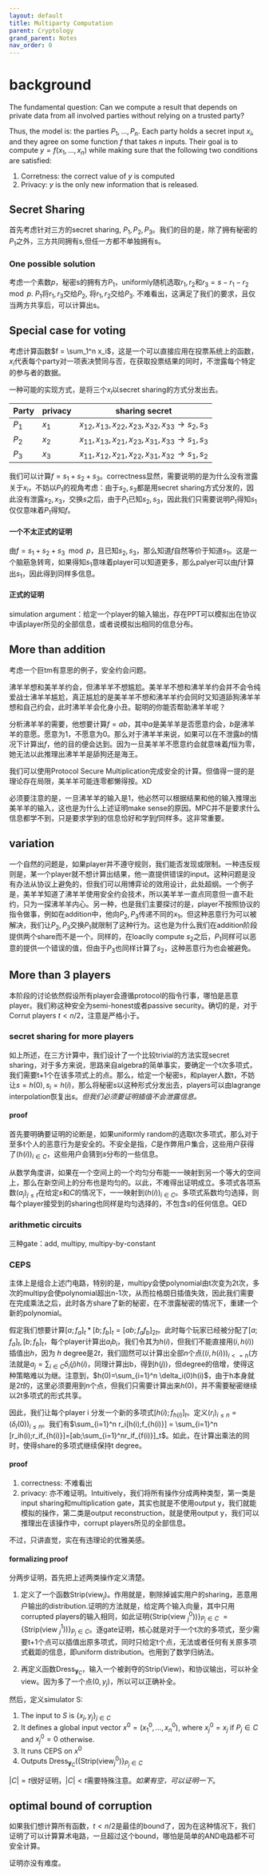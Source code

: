```yaml
---
layout: default
title: Multiparty Computation
parent: Cryptology
grand_parent: Notes
nav_order: 0
---
```

# background
The fundamental question: Can we compute a result that depends on private data from all involved parties without relying on a trusted party?

Thus, the model is: the parties $P_1, ..., P_n$. Each party holds a secret input $x_i$, and they agree on some function $f$ that takes $n$ inputs. Their goal is to compute $y = f(x_1,...,x_n)$ while making sure that the following two conditions are satisfied:
1. Corretness: the correct value of $y$ is computed
2. Privacy: $y$ is the only new information that is released.

## Secret Sharing
首先考虑针对三方的secret sharing, $P_1, P_2, P_3$。我们的目的是，除了拥有秘密的$P_1$之外，三方共同拥有s,但任一方都不单独拥有s。 

### One possible solution
考虑一个素数$p$，秘密s的拥有方$P_1$，uniformly随机选取$r_1,r_2$和$r_3 = s - r_1 - r_2 \mod p$. $P_1$将$r_1, r_3$交给$P_2$, 将$r_1, r_2$交给$P_3$. 不难看出，这满足了我们的要求，且仅当两方共享后，可以计算出s。

## Special case for voting
考虑计算函数$f = \sum_1^n x_i$，这是一个可以直接应用在投票系统上的函数，$x_i$代表每个party对一项表决赞同与否，在获取投票结果的同时，不泄露每个特定的参与者的数据。

一种可能的实现方式，是将三个$x_i$以secret sharing的方式分发出去。

| Party | privacy | sharing secret |
| ---- | ---- | ---- |
| $P_1$ | $x_1$ | $x_{12},x_{13},x_{22},x_{23},x_{32},x_{33} \rightarrow s_2,s_3$ |
| $P_2$ | $x_2$ | $x_{11},x_{13},x_{21},x_{23}, x_{31}, x_{33} \rightarrow s_1,s_3$ |
| $P_3$ | $x_3$ | $x_{11},x_{12},x_{21},x_{22},x_{31},x_{32} \rightarrow s_1, s_2$|

我们可以计算$f = s_1 + s_2 + s_3$。correctness显然，需要说明的是为什么没有泄露关于$x_i$，不妨以$P_1$的视角考虑：由于$s_2,s_3$都是用secret sharing方式分发的，因此没有泄露$x_2,x_3$，交换$s$之后，由于$P_1$已知$s_2,s_3$，因此我们只需要说明$P_1$得知$s_1$仅仅意味着$P_1$得知$f$。

#### 一个不太正式的证明

由$f = s_1 + s_2 + s_3 \mod p$，且已知$s_2, s_3$，那么知道$f$自然等价于知道$s_1$。这是一个脑筋急转弯，如果得知$s_1$意味着player可以知道更多，那么palyer可以由$f$计算出$s_1$，因此得到同样多信息。

#### 正式的证明

simulation argument：给定一个player的输入输出，存在PPT可以模拟出在协议中该player所见的全部信息，或者说模拟出相同的信息分布。

## More than addition

考虑一个巨tm有意思的例子，安全约会问题。

沸羊羊想和美羊羊约会，但沸羊羊不想尴尬。美羊羊不想和沸羊羊约会并不会令纯爱战士沸羊羊尴尬，真正尴尬的是美羊羊不想和沸羊羊约会同时又知道舔狗沸羊羊想和自己约会，此时沸羊羊会化身小丑。聪明的你能否帮助沸羊羊呢？

分析沸羊羊的需要，他想要计算$f = ab$，其中$a$是美羊羊是否愿意约会，$b$是沸羊羊的意愿。愿意为1，不愿意为0。那么对于沸羊羊来说，如果可以在不泄露$b$的情况下计算出$f$，他的目的便会达到。因为一旦美羊羊不愿意约会就意味着$f$恒为零，她无法以此推理出沸羊羊是舔狗还是海王。

我们可以使用Protocol Secure Multiplication完成安全的计算。但值得一提的是理论存在局限，美羊羊可能连零都懒得按。XD

必须要注意的是，一旦沸羊羊的输入是1，他必然可以根据结果和他的输入推理出美羊羊的输入，这也是为什么上述证明make sense的原因。MPC并不是要求什么信息都学不到，只是要求学到的信息恰好和学到$f$同样多。这非常重要。

## variation

一个自然的问题是，如果player并不遵守规则，我们能否发现或限制。一种违反规则是，某一个player就不想计算出结果，他一直提供错误的input。这种问题是没有办法从协议上避免的，但我们可以用博弈论的效用设计，此处超纲。一个例子是，美羊羊知道了沸羊羊使用安全约会技术，所以美羊羊一直点同意但一直不赴约，只为一探沸羊羊内心。另一种，也是我们主要探讨的是，player不按照协议的指令做事，例如在addition中，他向$P_2, P_3$传递不同的$x_1$。但这种恶意行为可以被解决，我们让$P_2, P_3$交换$P_1$就限制了这种行为。这也是为什么我们在addition阶段提供两个share而不是一个。同样的，在loaclly compute $s_2$之后，$P_1$同样可以恶意的提供一个错误的值，但由于$P_3$也同样计算了$s_2$，这种恶意行为也会被避免。

## More than 3 players

本阶段的讨论依然假设所有player会遵循protocol的指令行事，哪怕是恶意player。我们称这种安全为semi-honest或者passive security。确切的是，对于Corrut players $t < n/2$，注意是严格小于。

### secret sharing for more players

如上所述，在三方计算中，我们设计了一个比较trivial的方法实现secret sharing，对于多方来说，思路来自algebra的简单事实，要确定一个t次多项式，我们需要t+1个在该多项式上的点。那么，给定一个秘密s，和player人数t，不妨让$s = h(0), s_i = h(i)$，那么将秘密$s$以这种形式分发出去，players可以由lagrange interpolation恢复出$s$。*但我们必须要证明插值不会泄露信息。*

#### proof

首先要明确要证明的论断是，如果uniformly random的选取t次多项式，那么对于至多t个人的恶意行为是安全的。不安全是指，$C$是作弊用户集合，这些用户获得了$(h(i))_{i \in C}$，这些用户会猜到$s$分布的一些信息。

从数学角度讲，如果在一个空间上的一个均匀分布能一一映射到另一个等大的空间上，那么在新空间上的分布也是均匀的。以此，不难得出证明成立。多项式各项系数$(a_j)_{j\leq t}$在给定$s$和$C$的情况下，一一映射到$(h(i))_{i \in C}$。多项式系数均匀选择，则每个player接受到的sharing也同样是均匀选择的，不包含$s$的任何信息。QED

### arithmetic circuits

三种gate：add, multipy, multipy-by-constant

### CEPS

主体上是组合上述门电路，特别的是，multipy会使polynomial由t次变为2t次，多次的multipy会使polynomial超出n-1次，从而拉格朗日插值失效，因此我们需要在完成乘法之后，此时各方share了新的秘密，在不泄露秘密的情况下，重建一个新的polynomial。

假定我们想要计算$[a;f_a]_t * [b;f_b]_t = [ab;f_af_b]_{2t}$。此时每个玩家已经被分配了$[a;f_a]_t, [b;f_b]_t$，每个player计算出$a_{i}b_{i}$，我们令其为$h(i)$，但我们不能直接用$(i,h(i))$插值出$h$，因为 $h$ degree是$2t$，我们固然可以计算出全部$n$个点$((i,h(i)))_{i<=n}$(方法就是$a_j = \sum_{i \in C} \delta_i(j)h(i)$，同理计算出b，得到$h(j)$)，但degree的倍增，使得这种策略难以为继。注意到，$h(0)=\sum_{i=1}^n \delta_i(0)h(i)$，由于h本身就是$2t$的，这里必须要用到n个点，但我们只需要计算出来$h(0)$，并不需要秘密继续以2t多项式的形式共享。

因此，我们让每个player i 分发一个新的多项式$[h(i);f_{h(i)}]_t$。定义$(r_i)_{i \leq n} = (\delta_i(0))_{i \leq n}$。我们有$\sum_{i=1}^n r_i[h(i);f_{h(i)}] = \sum_{i=1}^n [r_ih(i);r_if_{h(i)}]=[ab;\sum_{i=1}^nr_if_{f(i)}]_t$。如此，在计算出乘法的同时，使得share的多项式继续保持t degree。

#### proof

1. correctness: 不难看出
2. privacy: 亦不难证明。Intuitively，我们将所有操作分成两种类型，第一类是input sharing和multiplication gate，其实也就是不使用output y，我们就能模拟的操作，第二类是output reconstruction，就是使用output y，我们可以推理出在该操作中，corrupt players所见的全部信息。

不过，只讲直觉，实在有违理论的优雅美感。

#### formalizing proof

分两步证明，首先把上述两类操作定义清楚。

1. 定义了一个函数$\text{Strip(view}_j\text{)}$。作用就是，剔除掉诚实用户的sharing，恶意用户输出的distribution.证明的方法就是，给定两个输入向量，其中只用corrupted players的输入相同，如此证明$\{\text{Strip(view}$ $_{j}^{0}\text{))}\}_{P_j \in C}$ $=\{\text{Strip(view}$ $_{j}^{1}\text{))}\}_{P_j \in C}$。逐gate证明，核心就是对于一个t次的多项式，至少需要t+1个点可以插值出原多项式，同时只给定t个点，无法或者任何有关原多项式截距的信息，即uniform distribution。也用到了数学归纳法。

2. 再定义函数$\text{Dress}_{\textbf{y}_C}$，输入一个被剥夺的Strip(View)，和协议输出，可以补全view。因为多了一个点$(0,y_j)$，所以可以正确补全。

然后，定义simulator S:
1. The input to $S$ is $\{x_j, y_j\}_{j \in C}$
2. It defines a global input vector $x^{0} = (x_1^{0}, ..., x_n^{0})$, where $x_j^0 = x_j$ if $P_j \in C$ and $x_j^0 = 0$ otherwise.
3. It runs CEPS on $x^0$
4. Outputs $\text{Dress}_{\textbf{y}_C}\text{(\{Strip(view}_j^0\text{)\}}_{P_j \in C}$ 

$\lvert C\rvert = t$很好证明，$\lvert C\rvert < t$需要特殊注意。*如果有空，可以证明一下*。

## optimal bound of corruption

如果我们想计算所有函数，$t < n/2$是最佳的bound了，因为在这种情况下，我们证明了可以计算算术电路，一旦超过这个bound，哪怕是简单的AND电路都不可安全计算。

证明亦没有难度。



